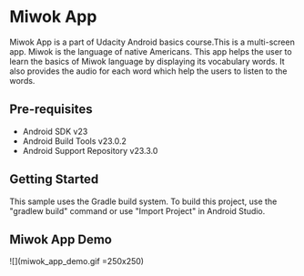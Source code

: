 Miwok App
===================================

Miwok App is a part of Udacity Android basics course.This is a multi-screen app. Miwok is the language of native Americans. This app helps the user to learn the basics of Miwok language by displaying its vocabulary words. It also provides the audio for each word which help the users to listen to the words.


Pre-requisites
--------------

- Android SDK v23
- Android Build Tools v23.0.2
- Android Support Repository v23.3.0

Getting Started
---------------

This sample uses the Gradle build system. To build this project, use the
"gradlew build" command or use "Import Project" in Android Studio.


## Miwok App Demo

![](miwok_app_demo.gif =250x250)


